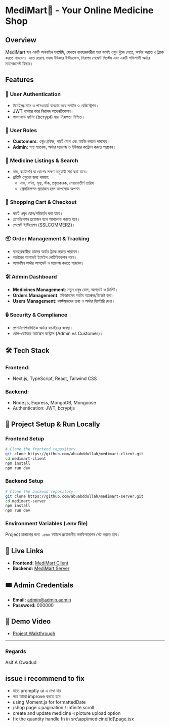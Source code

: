 # MediMart💊 - Your Online Medicine Shop

## Overview

MediMart হল একটি অনলাইন ফার্মেসি, যেখানে ব্যবহারকারীরা ঘরে বসেই ওষুধ খুঁজে পেতে, অর্ডার করতে ও ট্র্যাক করতে পারবেন। এতে রয়েছে সহজ ইউজার ইন্টারফেস, নিরাপদ পেমেন্ট সিস্টেম এবং একটি শক্তিশালী অর্ডার ম্যানেজমেন্ট ফিচার।

## Features

### 🔐 **User Authentication**

- ইমেইল/ফোন ও পাসওয়ার্ড ব্যবহার করে লগইন ও রেজিস্ট্রেশন।
- JWT ব্যবহার করে নিরাপদ অথেনটিকেশন।
- পাসওয়ার্ড হ্যাশিং (bcrypt) দ্বারা নিরাপত্তা নিশ্চিত।

### 👥 **User Roles**

- **Customers**: ওষুধ ব্রাউজ, কার্টে যোগ এবং অর্ডার করতে পারবেন।
- **Admin**: পণ্য ম্যানেজ, অর্ডার ম্যানেজ ও ইউজার কন্ট্রোল করতে পারবেন।

### 🏥 **Medicine Listings & Search**

- নাম, ক্যাটাগরি বা রোগের লক্ষণ অনুযায়ী সার্চ করা যাবে।
- প্রতিটি ওষুধের জন্য থাকবে:
  - নাম, বর্ণনা, মূল্য, স্টক, প্রস্তুতকারক, মেয়াদোত্তীর্ণ তারিখ
  - প্রেসক্রিপশন প্রয়োজন হলে আপলোড অপশন

### 🛒 **Shopping Cart & Checkout**

- কার্টে ওষুধ যোগ/পরিবর্তন করা যাবে।
- প্রেসক্রিপশন প্রয়োজন হলে আপলোড করতে হবে।
- পেমেন্ট ইন্টিগ্রেশন (SSLCOMMERZ)।

### 📦 **Order Management & Tracking**

- ব্যবহারকারীরা তাদের অর্ডার ট্র্যাক করতে পারবেন।
- অর্ডারের আপডেট ইমেইল নোটিফিকেশন পাবে।
- অ্যাডমিন অর্ডার আপডেট ও ম্যানেজ করতে পারবেন।

### 🛠 **Admin Dashboard**

- **Medicines Management**: নতুন ওষুধ যোগ, আপডেট ও ডিলিট।
- **Orders Management**: ইউজারদের অর্ডার অ্যাপ্রুভ/রিজেক্ট করা।
- **Users Management**: কাস্টমারদের তথ্য ও অর্ডার হিস্টোরি দেখা।

### 🔒 **Security & Compliance**

- প্রেসক্রিপশনভিত্তিক অর্ডার যাচাইয়ের ব্যবস্থা।
- রোল-বেইজড অ্যাক্সেস কন্ট্রোল (Admin vs Customer)।

## 🛠 **Tech Stack**

### **Frontend:**

- Next.js, TypeScript, React, Tailwind CSS

### **Backend:**

- Node.js, Express, MongoDB, Mongoose
- Authentication: JWT, bcryptjs

## 🚀 **Project Setup & Run Locally**

### **Frontend Setup**

```bash
# Clone the frontend repository
git clone https://github.com/abuabddullah/medimart-client.git
cd medimart-client
npm install
npm run dev
```

### **Backend Setup**

```bash
# Clone the backend repository
git clone https://github.com/abuabddullah/medimart-server.git
cd medimart-server
npm install
npm run dev
```

### **Environment Variables (.env file)**

Project চালানোর জন্য `.env` ফাইলে প্রয়োজনীয় কনফিগারেশন সেট করতে হবে।

## 🔗 **Live Links**

- **Frontend:** [MediMart Client](https://medimart-client.vercel.app/)
- **Backend:** [MediMart Server](https://medimert-server.vercel.app/)

## 🎟 **Admin Credentials**

- **Email:** admin@admin.admin
- **Password:** 000000

## 🎥 **Demo Video**

- [Project Walkthrough](https://drive.google.com/file/d/1hIcAWxrOSbjFWekaytiDMShW8sElt0Us/view?usp=sharing)

---

### Regards

Asif A Owadud

## issue i recommend to fix

- যাতে promptly ui এ দেখা যায়
- পরে আরো improve করতে হবে
- using Moment.js for formattedDate
- /shop page এ pagination / infinite scroll
- create and update medicine এ picture upload option
- fix the quantity handle fn in src\app\medicine\[id]\page.tsx
